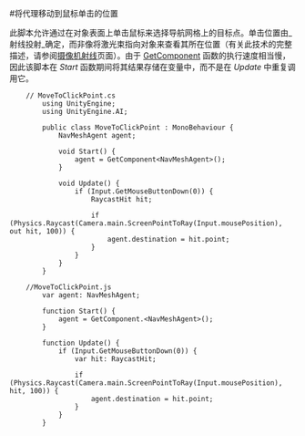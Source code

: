 #将代理移动到鼠标单击的位置

此脚本允许通过在对象表面上单击鼠标来选择导航网格上的目标点。单击位置由_射线投射_确定，而非像将激光束指向对象来查看其所在位置（有关此技术的完整描述，请参阅[摄像机射线](CameraRays.html)页面）。由于 [GetComponent](../ScriptReference/GameObject.GetComponent.html) 函数的执行速度相当慢，因此该脚本在 _Start_ 函数期间将其结果存储在变量中，而不是在 _Update_ 中重复调用它。

````
	// MoveToClickPoint.cs
		using UnityEngine;
		using UnityEngine.AI;
	
		public class MoveToClickPoint : MonoBehaviour {
			NavMeshAgent agent;
		
			void Start() {
				agent = GetComponent<NavMeshAgent>();
			}
		
			void Update() {
				if (Input.GetMouseButtonDown(0)) {
					RaycastHit hit;
				
					if (Physics.Raycast(Camera.main.ScreenPointToRay(Input.mousePosition), out hit, 100)) {
						agent.destination = hit.point;
					}
				}
			}
		} 
````
		
````
	//MoveToClickPoint.js
		var agent: NavMeshAgent;
	
		function Start() {
			agent = GetComponent.<NavMeshAgent>();
		}

		function Update() {
			if (Input.GetMouseButtonDown(0)) {
				var hit: RaycastHit;
		
				if (Physics.Raycast(Camera.main.ScreenPointToRay(Input.mousePosition), hit, 100)) {
					agent.destination = hit.point;
				}
			}
		}
````
